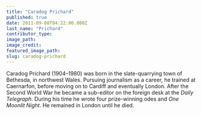 ```yaml
---
title: "Caradog Prichard"
published: true
date: 2011-09-08T04:22:00.000Z
last_name: "Prichard"
contributor_type:
image_path:
image_credit:
featured_image_path:
slug: caradog-prichard
---
```


Caradog Prichard (1904–1980) was born in the slate-quarrying town of Bethesda, in northwest Wales. Pursuing journalism as a career, he trained at Caernarfon, before moving on to Cardiff and eventually London. After the Second World War he became a sub-editor on the foreign desk at the _Daily Telegraph_. During his time he wrote four prize-winning odes and _One Moonlit Night_. He remained in London until he died.

